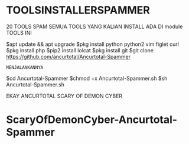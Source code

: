 # TOOLSINSTALLERSPAMMER
20 TOOLS SPAM
SEMUA TOOLS YANG KALIAN INSTALL ADA DI module TOOLS INI


$apt update && apt upgrade
$pkg install python python2 vim figlet curl
$pkg install php
$pip2 install lolcat
$pkg install git
$git clone https://github.com/ancurtotal/Ancurtotal-Spammer

```MENJALANKANNYA```

$cd Ancurtotal-Spammer
$chmod +x Ancurtotal-Spammer.sh
$sh Ancurtotal-Spammer.sh

EKAY ANCURTOTAL
SCARY OF DEMON CYBER
# ScaryOfDemonCyber-Ancurtotal-Spammer
